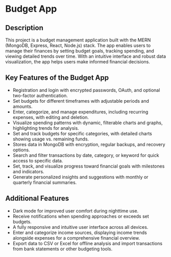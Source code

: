 # Budget App

## Description

This project is a budget management application built with the MERN (MongoDB, Express, React, Node.js) stack. The app enables users to manage their finances by setting budget goals, tracking spending, and viewing detailed trends over time. With an intuitive interface and robust data visualization, the app helps users make informed financial decisions.

## Key Features of the Budget App

- Registration and login with encrypted passwords, OAuth, and optional two-factor authentication.
- Set budgets for different timeframes with adjustable periods and amounts.
- Enter, categorize, and manage expenditures, including recurring expenses, with editing and deletion.
- Visualize spending patterns with dynamic, filterable charts and graphs, highlighting trends for analysis.
- Set and track budgets for specific categories, with detailed charts showing usage vs. remaining funds.
- Stores data in MongoDB with encryption, regular backups, and recovery options.
- Search and filter transactions by date, category, or keyword for quick access to specific data.
- Set, track, and visualize progress toward financial goals with milestones and indicators.
- Generate personalized insights and suggestions with monthly or quarterly financial summaries.

## Additional Features

- Dark mode for improved user comfort during nighttime use.
- Receive notifications when spending approaches or exceeds set budgets.
- A fully responsive and intuitive user interface across all devices.
- Enter and categorize income sources, displaying income trends alongside expenses for a comprehensive financial overview.
- Export data to CSV or Excel for offline analysis and import transactions from bank statements or other budgeting tools.
